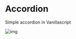 # Accordion
Simple accordion in Vanillascript

![img](https://media.giphy.com/media/28G20NGWCTwRYKKTnk/giphy.gif)
